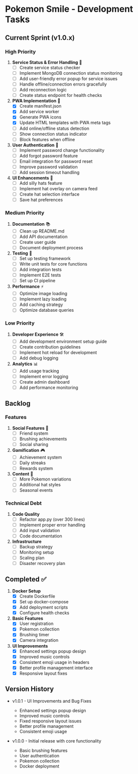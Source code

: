# Pokemon Smile - Development Tasks

## Current Sprint (v1.0.x)

### High Priority
1. **Service Status & Error Handling** 🚦
   - [ ] Create service status checker
   - [ ] Implement MongoDB connection status monitoring
   - [ ] Add user-friendly error popup for service issues
   - [ ] Handle offline/connection errors gracefully
   - [ ] Add reconnection logic
   - [ ] Create status endpoint for health checks

2. **PWA Implementation** 🚀
   - [x] Create manifest.json
   - [x] Add service worker
   - [x] Generate PWA icons
   - [x] Update HTML templates with PWA meta tags
   - [ ] Add online/offline status detection
   - [ ] Show connection status indicator
   - [ ] Block features when offline

3. **User Authentication** 🔐
   - [ ] Implement password change functionality
   - [ ] Add forgot password feature
   - [ ] Email integration for password reset
   - [ ] Improve password validation
   - [ ] Add session timeout handling

4. **UI Enhancements** 💅
   - [ ] Add silly hats feature
   - [ ] Implement hat overlay on camera feed
   - [ ] Create hat selection interface
   - [ ] Save hat preferences

### Medium Priority
1. **Documentation** 📚
   - [ ] Clean up README.md
   - [ ] Add API documentation
   - [ ] Create user guide
   - [ ] Document deployment process

2. **Testing** 🧪
   - [ ] Set up testing framework
   - [ ] Write unit tests for core functions
   - [ ] Add integration tests
   - [ ] Implement E2E tests
   - [ ] Set up CI pipeline

3. **Performance** ⚡
   - [ ] Optimize image loading
   - [ ] Implement lazy loading
   - [ ] Add caching strategy
   - [ ] Optimize database queries

### Low Priority
1. **Developer Experience** 🛠
   - [ ] Add development environment setup guide
   - [ ] Create contribution guidelines
   - [ ] Implement hot reload for development
   - [ ] Add debug logging

2. **Analytics** 📊
   - [ ] Add usage tracking
   - [ ] Implement error logging
   - [ ] Create admin dashboard
   - [ ] Add performance monitoring

## Backlog

### Features
1. **Social Features** 👥
   - [ ] Friend system
   - [ ] Brushing achievements
   - [ ] Social sharing

2. **Gamification** 🎮
   - [ ] Achievement system
   - [ ] Daily streaks
   - [ ] Rewards system

3. **Content** 🎨
   - [ ] More Pokemon variations
   - [ ] Additional hat styles
   - [ ] Seasonal events

### Technical Debt
1. **Code Quality**
   - [ ] Refactor app.py (over 300 lines)
   - [ ] Implement proper error handling
   - [ ] Add input validation
   - [ ] Code documentation

2. **Infrastructure**
   - [ ] Backup strategy
   - [ ] Monitoring setup
   - [ ] Scaling plan
   - [ ] Disaster recovery plan

## Completed ✅
1. **Docker Setup**
   - [x] Create Dockerfile
   - [x] Set up docker-compose
   - [x] Add deployment scripts
   - [x] Configure health checks

2. **Basic Features**
   - [x] User registration
   - [x] Pokemon collection
   - [x] Brushing timer
   - [x] Camera integration

3. **UI Improvements**
   - [x] Enhanced settings popup design
   - [x] Improved music controls
   - [x] Consistent emoji usage in headers
   - [x] Better profile management interface
   - [x] Responsive layout fixes

## Version History
- v1.0.1 - UI Improvements and Bug Fixes
  - Enhanced settings popup design
  - Improved music controls
  - Fixed responsive layout issues
  - Better profile management
  - Consistent emoji usage

- v1.0.0 - Initial release with core functionality
  - Basic brushing features
  - User authentication
  - Pokemon collection
  - Docker deployment 